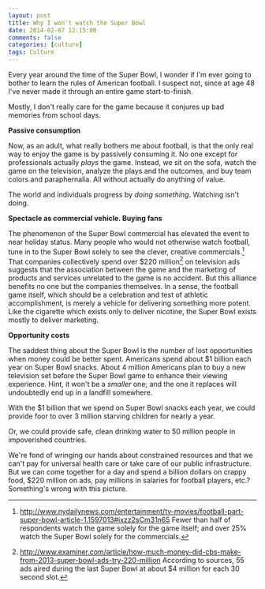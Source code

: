 ```yaml
---
layout: post
title: Why I won't watch the Super Bowl
date: 2014-02-07 12:15:00
comments: false
categories: [culture]
tags: Culture 
---
```


Every year around the time of the Super Bowl, I wonder if I'm ever going to bother to learn the rules of American football.  I suspect not, since at age 48 I've never made it through an entire game start-to-finish.

Mostly, I don't really care for the game because it conjures up bad memories from school days.  

**Passive consumption**

Now, as an adult, what really bothers me about football, is that the only real way to enjoy the game is by passively consuming it.  No one except for professionals actually _plays_ the game.  Instead, we sit on the sofa, watch the game on the television, analyze the plays and the outcomes, and buy team colors and paraphernalia.  All without actually do anything of value.

The world and individuals progress by _doing something_.  Watching isn't doing.

**Spectacle as commercial vehicle.  Buying fans**

The phenomenon of the Super Bowl commercial has elevated the event to near holiday status.  Many people who would not otherwise watch football, tune in to the Super Bowl solely to see the clever, creative commercials.[^1]  That companies collectively spend over $220 million[^2] on television ads suggests that the association between the game and the marketing of products and services unrelated to the game is no accident.  But this alliance benefits no one but the companies themselves.  In a sense, the football game itself, which should be a celebration and test of athletic accomplishment, is merely a vehicle for delivering something more potent.  Like the cigarette which exists only to deliver nicotine, the Super Bowl exists mostly to deliver marketing.

**Opportunity costs**

The saddest thing about the Super Bowl is the number of lost opportunities when money could be better spent.  Americans spend about $1 billion each year on Super Bowl snacks.  About 4 million Americans plan to buy a new television set before the Super Bowl game to enhance their viewing experience.  Hint, it won't be a _smaller_ one; and the one it replaces will undoubtedly end up in a landfill somewhere. 

With the $1 billion that we spend on Super Bowl snacks each year, we could provide foor to over 3 million starving children for nearly a year.

Or, we could provide safe, clean drinking water to 50 million people in impoverished countries.

We're fond of wringing our hands about constrained resources and that we can't pay for universal health care or take care of our public infrastructure.  But we can come together for a day and spend a billion dollars on crappy food, $220 million on ads, pay millions in salaries for football players, etc.?  Something's wrong with this picture.

[^1]: http://www.nydailynews.com/entertainment/tv-movies/football-part-super-bowl-article-1.1597013#ixzz2sCm31n65  Fewer than half of respondents watch the game solely for the game itself; and over 25% watch the Super Bowl solely for the commercials.
[^2]: http://www.examiner.com/article/how-much-money-did-cbs-make-from-2013-super-bowl-ads-try-220-million According to sources, 55 ads aired during the last Super Bowl at about $4 million for each 30 second slot.